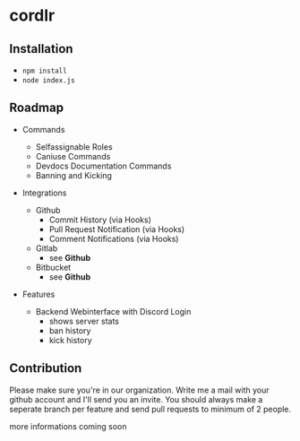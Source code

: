 # cordlr

## Installation
* `npm install`
* `node index.js`

## Roadmap

* Commands
  * Selfassignable Roles
  * Caniuse Commands
  * Devdocs Documentation Commands
  * Banning and Kicking

* Integrations
  * Github
    * Commit History (via Hooks)
    * Pull Request Notification (via Hooks)
    * Comment Notifications (via Hooks)
  * Gitlab
    * see **Github**
  * Bitbucket
    * see **Github**
 
* Features
  * Backend Webinterface with Discord Login
    * shows server stats
    * ban history
    * kick history

## Contribution

Please make sure you're in our organization. Write me a mail with your github account and I'll send you an invite.
You should always make a seperate branch per feature and send pull requests to minimum of 2 people.

more informations coming soon
